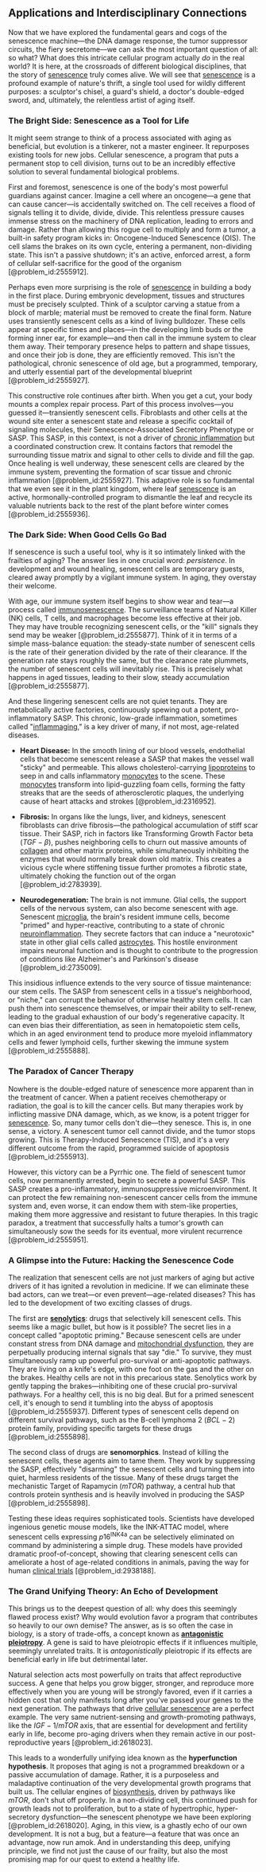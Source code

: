 ## Applications and Interdisciplinary Connections

Now that we have explored the fundamental gears and cogs of the senescence machine—the DNA damage response, the tumor suppressor circuits, the fiery secretome—we can ask the most important question of all: so what? What does this intricate cellular program actually *do* in the real world? It is here, at the crossroads of different biological disciplines, that the story of [senescence](@article_id:147680) truly comes alive. We will see that [senescence](@article_id:147680) is a profound example of nature's thrift, a single tool used for wildly different purposes: a sculptor's chisel, a guard's shield, a doctor's double-edged sword, and, ultimately, the relentless artist of aging itself.

### The Bright Side: Senescence as a Tool for Life

It might seem strange to think of a process associated with aging as beneficial, but evolution is a tinkerer, not a master engineer. It repurposes existing tools for new jobs. Cellular senescence, a program that puts a permanent stop to cell division, turns out to be an incredibly effective solution to several fundamental biological problems.

First and foremost, senescence is one of the body's most powerful guardians against cancer. Imagine a cell where an oncogene—a gene that can cause cancer—is accidentally switched on. The cell receives a flood of signals telling it to divide, divide, divide. This relentless pressure causes immense stress on the machinery of DNA replication, leading to errors and damage. Rather than allowing this rogue cell to multiply and form a tumor, a built-in safety program kicks in: Oncogene-Induced Senescence (OIS). The cell slams the brakes on its own cycle, entering a permanent, non-dividing state. This isn't a passive shutdown; it's an active, enforced arrest, a form of cellular self-sacrifice for the good of the organism [@problem_id:2555912].

Perhaps even more surprising is the role of [senescence](@article_id:147680) in building a body in the first place. During embryonic development, tissues and structures must be precisely sculpted. Think of a sculptor carving a statue from a block of marble; material must be removed to create the final form. Nature uses transiently senescent cells as a kind of living bulldozer. These cells appear at specific times and places—in the developing limb buds or the forming inner ear, for example—and then call in the immune system to clear them away. Their temporary presence helps to pattern and shape tissues, and once their job is done, they are efficiently removed. This isn't the pathological, chronic senescence of old age, but a programmed, temporary, and utterly essential part of the developmental blueprint [@problem_id:2555927].

This constructive role continues after birth. When you get a cut, your body mounts a complex repair process. Part of this process involves—you guessed it—transiently senescent cells. Fibroblasts and other cells at the wound site enter a senescent state and release a specific cocktail of signaling molecules, their Senescence-Associated Secretory Phenotype or SASP. This SASP, in this context, is not a driver of [chronic inflammation](@article_id:152320) but a coordinated construction crew. It contains factors that remodel the surrounding tissue matrix and signal to other cells to divide and fill the gap. Once healing is well underway, these senescent cells are cleared by the immune system, preventing the formation of scar tissue and chronic inflammation [@problem_id:2555927]. This adaptive role is so fundamental that we even see it in the plant kingdom, where leaf [senescence](@article_id:147680) is an active, hormonally-controlled program to dismantle the leaf and recycle its valuable nutrients back to the rest of the plant before winter comes [@problem_id:2555936].

### The Dark Side: When Good Cells Go Bad

If senescence is such a useful tool, why is it so intimately linked with the frailties of aging? The answer lies in one crucial word: *persistence*. In development and wound healing, senescent cells are temporary guests, cleared away promptly by a vigilant immune system. In aging, they overstay their welcome.

With age, our immune system itself begins to show wear and tear—a process called [immunosenescence](@article_id:192584). The surveillance teams of Natural Killer (NK) cells, T cells, and macrophages become less effective at their job. They may have trouble recognizing senescent cells, or the "kill" signals they send may be weaker [@problem_id:2555877]. Think of it in terms of a simple mass-balance equation: the steady-state number of senescent cells is the rate of their generation divided by the rate of their clearance. If the generation rate stays roughly the same, but the clearance rate plummets, the number of senescent cells will inevitably rise. This is precisely what happens in aged tissues, leading to their slow, steady accumulation [@problem_id:2555877].

And these lingering senescent cells are not quiet tenants. They are metabolically active factories, continuously spewing out a potent, pro-inflammatory SASP. This chronic, low-grade inflammation, sometimes called "[inflammaging](@article_id:150864)," is a key driver of many, if not most, age-related diseases.

-   **Heart Disease:** In the smooth lining of our blood vessels, endothelial cells that become senescent release a SASP that makes the vessel wall "sticky" and permeable. This allows cholesterol-carrying [lipoproteins](@article_id:165187) to seep in and calls inflammatory [monocytes](@article_id:201488) to the scene. These [monocytes](@article_id:201488) transform into lipid-guzzling foam cells, forming the fatty streaks that are the seeds of atherosclerotic plaques, the underlying cause of heart attacks and strokes [@problem_id:2316952].

-   **Fibrosis:** In organs like the lungs, liver, and kidneys, senescent fibroblasts can drive fibrosis—the pathological accumulation of stiff scar tissue. Their SASP, rich in factors like Transforming Growth Factor beta ($TGF-\beta$), pushes neighboring cells to churn out massive amounts of [collagen](@article_id:150350) and other matrix proteins, while simultaneously inhibiting the enzymes that would normally break down old matrix. This creates a vicious cycle where stiffening tissue further promotes a fibrotic state, ultimately choking the function out of the organ [@problem_id:2783939].

-   **Neurodegeneration:** The brain is not immune. Glial cells, the support cells of the nervous system, can also become senescent with age. Senescent [microglia](@article_id:148187), the brain's resident immune cells, become "primed" and hyper-reactive, contributing to a state of chronic [neuroinflammation](@article_id:166356). They secrete factors that can induce a "neurotoxic" state in other glial cells called [astrocytes](@article_id:154602). This hostile environment impairs neuronal function and is thought to contribute to the progression of conditions like Alzheimer's and Parkinson's disease [@problem_id:2735009].

This insidious influence extends to the very source of tissue maintenance: our stem cells. The SASP from senescent cells in a tissue's neighborhood, or "niche," can corrupt the behavior of otherwise healthy stem cells. It can push them into senescence themselves, or impair their ability to self-renew, leading to the gradual exhaustion of our body's regenerative capacity. It can even bias their differentiation, as seen in hematopoietic stem cells, which in an aged environment tend to produce more myeloid inflammatory cells and fewer lymphoid cells, further skewing the immune system [@problem_id:2555888].

### The Paradox of Cancer Therapy

Nowhere is the double-edged nature of senescence more apparent than in the treatment of cancer. When a patient receives chemotherapy or radiation, the goal is to kill the cancer cells. But many therapies work by inflicting massive DNA damage, which, as we know, is a potent trigger for [senescence](@article_id:147680). So, many tumor cells don't die—they senesce. This is, in one sense, a victory. A senescent tumor cell cannot divide, and the tumor stops growing. This is Therapy-Induced Senescence (TIS), and it's a very different outcome from the rapid, programmed suicide of apoptosis [@problem_id:2555913].

However, this victory can be a Pyrrhic one. The field of senescent tumor cells, now permanently arrested, begin to secrete a powerful SASP. This SASP creates a pro-inflammatory, immunosuppressive microenvironment. It can protect the few remaining non-senescent cancer cells from the immune system and, even worse, it can endow them with stem-like properties, making them more aggressive and resistant to future therapies. In this tragic paradox, a treatment that successfully halts a tumor's growth can simultaneously sow the seeds for its eventual, more virulent recurrence [@problem_id:2555951].

### A Glimpse into the Future: Hacking the Senescence Code

The realization that senescent cells are not just markers of aging but active drivers of it has ignited a revolution in medicine. If we can eliminate these bad actors, can we treat—or even prevent—age-related diseases? This has led to the development of two exciting classes of drugs.

The first are **[senolytics](@article_id:148135)**: drugs that selectively kill senescent cells. This seems like a magic bullet, but how is it possible? The secret lies in a concept called "apoptotic priming." Because senescent cells are under constant stress from DNA damage and [mitochondrial dysfunction](@article_id:199626), they are perpetually producing internal signals that say "die." To survive, they must simultaneously ramp up powerful pro-survival or anti-apoptotic pathways. They are living on a knife's edge, with one foot on the gas and the other on the brakes. Healthy cells are not in this precarious state. Senolytics work by gently tapping the brakes—inhibiting one of these crucial pro-survival pathways. For a healthy cell, this is no big deal. But for a primed senescent cell, it's enough to send it tumbling into the abyss of apoptosis [@problem_id:2555937]. Different types of senescent cells depend on different survival pathways, such as the B-cell lymphoma 2 ($BCL-2$) protein family, providing specific targets for these drugs [@problem_id:2555898].

The second class of drugs are **senomorphics**. Instead of killing the senescent cells, these agents aim to tame them. They work by suppressing the SASP, effectively "disarming" the senescent cells and turning them into quiet, harmless residents of the tissue. Many of these drugs target the mechanistic Target of Rapamycin ($mTOR$) pathway, a central hub that controls protein synthesis and is heavily involved in producing the SASP [@problem_id:2555898].

Testing these ideas requires sophisticated tools. Scientists have developed ingenious genetic mouse models, like the INK-ATTAC model, where senescent cells expressing $p16^{\text{INK4a}}$ can be selectively eliminated on command by administering a simple drug. These models have provided dramatic proof-of-concept, showing that clearing senescent cells can ameliorate a host of age-related conditions in animals, paving the way for human [clinical trials](@article_id:174418) [@problem_id:2938188].

### The Grand Unifying Theory: An Echo of Development

This brings us to the deepest question of all: why does this seemingly flawed process exist? Why would evolution favor a program that contributes so heavily to our own demise? The answer, as is so often the case in biology, is a story of trade-offs, a concept known as **[antagonistic pleiotropy](@article_id:137995)**. A gene is said to have pleiotropic effects if it influences multiple, seemingly unrelated traits. It is *antagonistically* pleiotropic if its effects are beneficial early in life but detrimental later.

Natural selection acts most powerfully on traits that affect reproductive success. A gene that helps you grow bigger, stronger, and reproduce more effectively when you are young will be strongly favored, even if it carries a hidden cost that only manifests long after you've passed your genes to the next generation. The pathways that drive [cellular senescence](@article_id:145551) are a perfect example. The very same nutrient-sensing and growth-promoting pathways, like the $IGF-1/mTOR$ axis, that are essential for development and fertility early in life, become pro-aging drivers when they remain active in our post-reproductive years [@problem_id:2618023].

This leads to a wonderfully unifying idea known as the **hyperfunction hypothesis**. It proposes that aging is not a programmed breakdown or a passive accumulation of damage. Rather, it is a purposeless and maladaptive continuation of the very developmental growth programs that built us. The cellular engines of [biosynthesis](@article_id:173778), driven by pathways like $mTOR$, don't shut off properly. In a non-dividing cell, this continued push for growth leads not to proliferation, but to a state of hypertrophic, hyper-secretory dysfunction—the senescent phenotype we have been exploring [@problem_id:2618020]. Aging, in this view, is a ghastly echo of our own development. It is not a bug, but a feature—a feature that was once an advantage, now run amok. And in understanding this deep, unifying principle, we find not just the cause of our frailty, but also the most promising map for our quest to extend a healthy life.